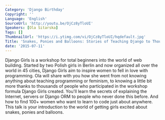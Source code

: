 ```yaml
---
Category: 'Django Birthday'
Copyright: ''
Language: 'English'
SourceUrl: 'http://youtu.be/OjCz8yTloUI'
Speakers: [Ola Sitarska]
Tags: []
ThumbnailUrl: 'https://i.ytimg.com/vi/OjCz8yTloUI/hqdefault.jpg'
Title: 'Snakes, Ponies and Balloons: Stories of Teaching Django to Thousands of Women'
date: '2015-07-11'
---
```

Django Girls is a workshop for total beginners into the world of web building. Started by two Polish girls in Berlin and now organized all over the world in 45 cities, Django Girls aim to inspire women to fell in love with programming. Ola will share with you how she went from not knowing anything about teaching programming or feminism, to knowing a little bit more thanks to thousands of people who participated in the workshop formula Django Girls created. You'll learn the secrets of explaining the Internet, servers or Django ORM to people who never done this before. And how to find 100+ women who want to learn to code just about anywhere. This talk is your introduction to the world of getting girls excited about snakes, ponies and balloons.
